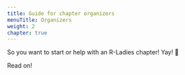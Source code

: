 ```yaml
---
title: Guide for chapter organizers
menuTitle: Organizers
weight: 2
chapter: true
---
```


So you want to start or help with an R-Ladies chapter! Yay! :rocket:

Read on!